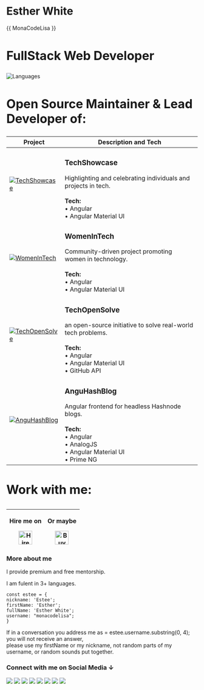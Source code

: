 # Esther White 
{{ MonaCodeLisa }}
<!-- <a href="https://gitroll.io/profile/un6UzaVwvxuQ98Y5xtzyohrasULu1" target="_blank"><img src="https://gitroll.io/api/badges/profiles/v1/un6UzaVwvxuQ98Y5xtzyohrasULu1" alt="GitRoll Profile Badge"/></a> -->
<h2 style="font-size: 2rem;"> FullStack Web Developer</h2>

![Languages](https://github-readme-stats.vercel.app/api/top-langs/?username=monacodelisa&theme=chartreuse-dark&langs_count=10&layout=compact)
 
<!-- | Stats | Languages |
|-------|-----------|
| ![Stats](https://github-readme-stats.vercel.app/api?username=monacodelisa&count_private=true&theme=chartreuse-dark&show_icons=true) | ![Languages](https://github-readme-stats.vercel.app/api/top-langs/?username=monacodelisa&theme=chartreuse-dark&langs_count=10&layout=compact) | -->

<h2 style="font-size: 2rem;">Open Source Maintainer & Lead Developer of:</h2>

| Project | Description and Tech |
|--------|----------------------------|
| [![TechShowcase](https://raw.githubusercontent.com/monacodelisa/images/main/techshowcase-logo.jpg)](https://github.com/TechShowcase) | <h3>**TechShowcase**</h3> Highlighting and celebrating individuals and projects in tech. <br><br> **Tech:** <br> • Angular <br> • Angular Material UI |
| [![WomenInTech](https://raw.githubusercontent.com/monacodelisa/images/main/womenintech-logo.jpg)](https://github.com/TechShowcase/womenintech) | <h3>**WomenInTech**</h3> Community-driven project promoting women in technology. <br><br> **Tech:** <br> • Angular <br> • Angular Material UI |
| [![TechOpenSolve](https://raw.githubusercontent.com/monacodelisa/images/main/techopensolve-logo.jpg)](https://github.com/techOpenSolve) | <h3>**TechOpenSolve**</h3> an open-source initiative to solve real-world tech problems. <br><br> **Tech:** <br> • Angular <br> • Angular Material UI <br> • GitHub API|
| [![AnguHashBlog](https://raw.githubusercontent.com/monacodelisa/images/main/anguhashblog-logo.jpg)](https://github.com/anguhashblog) | <h3>**AnguHashBlog**</h3> Angular frontend for headless Hashnode blogs. <br><br> **Tech:** <br> • Angular <br> • AnalogJS <br> • Angular Material UI <br> • Prime NG |


<!-- | TechShowcase |  Women In Tech |  TechOpenSolve | AnguHashBlog 
|--------|--------|--------|--------|
| [![TechShowcase](https://raw.githubusercontent.com/monacodelisa/images/main/techshowcase-logo.jpg)](https://github.com/TechShowcase) | [![WomenInTech](https://raw.githubusercontent.com/monacodelisa/images/main/womenintech-logo.jpg)](https://github.com/TechShowcase/womenintech) | [![TechOpenSolve](https://raw.githubusercontent.com/monacodelisa/images/main/techopensolve-logo.jpg)](https://github.com/techOpenSolve) | [![AnguHashBlog](https://raw.githubusercontent.com/monacodelisa/images/main/anguhashblog-logo.jpg)](https://github.com/anguhashblog) | -->

<h3 style="font-size: 2rem;">Work with me:</h3>

| <p>Hire me on</p><a href='https://www.upwork.com/freelancers/~01d02763fe3eb55269' target='_blank'><img height='36' style='border:0px;height:36px;' src='https://github.com/monacodelisa/icons-and-graphics/blob/main/upwork.png?raw=true' border='0' alt='Hire me on upwork' /></a> | <p>Or maybe</p><a href='https://ko-fi.com/monacodelisa' target='_blank'><img height='36' style='border:0px;height:36px;' src='https://cdn.ko-fi.com/cdn/kofi2.png?v=3' border='0' alt='Buy Me a Coffee at ko-fi.com' /></a> | 
| - | -

<h3>More about me </h3>

I provide premium and free mentorship.

I am fulent in 3+ languages.

```
const estee = {
nickname: 'Estee';
firstName: 'Esther';
fullName: 'Esther White';
username: "monacodelisa";
}
```

If in a conversation you address me as = estee.username.substring(0, 4); you will not receive an answer, \
please use my firstName or my nickname, not random parts of my username, or random sounds put together.

<!-- <h3 style="font-size: 2rem;">Book a mentorship session</h3> -->
<!-- [![Mentoring at ADPList](https://raw.githubusercontent.com/monacodelisa/images/main/Your%20Mentor%20Swag-crop-300px.png)](https://adplist.org/mentors/esther-white) -->
<h3>Connect with me on Social Media ↓</h3>
<a href="https://www.linkedin.com/in/monacodelisa/" target="_blank"><img src="https://github.com/monacodelisa/icons-and-graphics/blob/main/icomoon/PNG/linkedin.png?raw=true"></a>
<a href="https://codepen.io/monacodelisa" target="_blank"><img src="https://github.com/monacodelisa/icons-and-graphics/blob/main/icomoon/PNG/codepen.png?raw=true"></a>
<a href="https://dev.to/monacodelisa" target="_blank"><img src="https://github.com/monacodelisa/icons-and-graphics/blob/main/icomoon/PNG/dev-dot-to.png?raw=true"></a>
<a href="https://twitter.com/monacodelisa" target="_blank"><img src="https://github.com/monacodelisa/icons-and-graphics/blob/main/icomoon/PNG/twitter.png?raw=true"></a>
<a href="https://www.youtube.com/c/monacodelisa" target="_blank"><img src="https://github.com/monacodelisa/icons-and-graphics/blob/main/icomoon/PNG/youtube.png?raw=true"></a>
<a href="https://www.instagram.com/monacodelisa/" target="_blank"><img src="https://github.com/monacodelisa/icons-and-graphics/blob/main/icomoon/PNG/instagram.png?raw=true"></a>
<a href="https://www.tiktok.com/@monacodelisa" target="_blank"><img src="https://github.com/monacodelisa/icons-and-graphics/blob/main/icomoon/PNG/tiktok.png?raw=true"></a>
<a href="https://www.twitch.tv/monacodelisa" target="_blanc"><img src="https://github.com/monacodelisa/icons-and-graphics/blob/main/icomoon/PNG/twitch.png?raw=true"></a>
<br>
